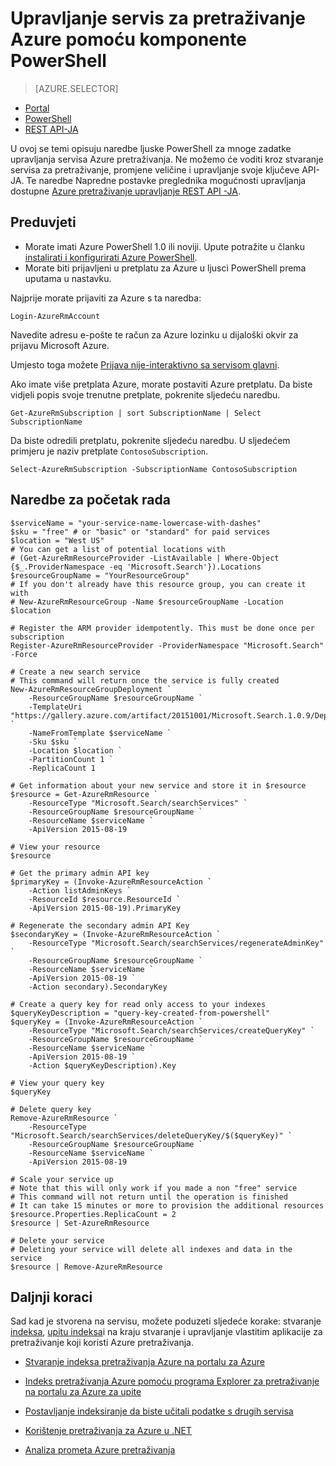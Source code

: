 <properties 
    pageTitle="Upravljanje pretraživanjem Azure s skripte komponente Powershell | Microsoft Azure | Servis za pretraživanje glavnom računalu oblaka" 
    description="Upravljati na servisu Azure pretraživanja s skripte komponente PowerShell. Stvaranje ili ažuriranje servis za pretraživanje Azure i upravljati ključevima administrator Azure pretraživanja" 
    services="search" 
    documentationCenter="" 
    authors="seansaleh" 
    manager="mblythe" 
    editor=""
    tags="azure-resource-manager"/>

<tags 
    ms.service="search" 
    ms.devlang="na" 
    ms.workload="search" 
    ms.topic="article" 
    ms.tgt_pltfrm="powershell" 
    ms.date="08/15/2016" 
    ms.author="seasa"/>

# <a name="manage-your-azure-search-service-with-powershell"></a>Upravljanje servis za pretraživanje Azure pomoću komponente PowerShell
> [AZURE.SELECTOR]
- [Portal](search-manage.md)
- [PowerShell](search-manage-powershell.md)
- [REST API-JA](search-get-started-management-api.md)

U ovoj se temi opisuju naredbe ljuske PowerShell za mnoge zadatke upravljanja servisa Azure pretraživanja. Ne možemo će voditi kroz stvaranje servisa za pretraživanje, promjene veličine i upravljanje svoje ključeve API-JA.
Te naredbe Napredne postavke preglednika mogućnosti upravljanja dostupne [Azure pretraživanje upravljanje REST API -JA](http://msdn.microsoft.com/library/dn832684.aspx).

## <a name="prerequisites"></a>Preduvjeti
 
- Morate imati Azure PowerShell 1.0 ili noviji. Upute potražite u članku [instalirati i konfigurirati Azure PowerShell](../powershell-install-configure.md).
- Morate biti prijavljeni u pretplatu za Azure u ljusci PowerShell prema uputama u nastavku.

Najprije morate prijaviti za Azure s ta naredba:

    Login-AzureRmAccount

Navedite adresu e-pošte te račun za Azure lozinku u dijaloški okvir za prijavu Microsoft Azure.

Umjesto toga možete [Prijava nije-interaktivno sa servisom glavni](../resource-group-authenticate-service-principal.md).

Ako imate više pretplata Azure, morate postaviti Azure pretplatu. Da biste vidjeli popis svoje trenutne pretplate, pokrenite sljedeću naredbu.

    Get-AzureRmSubscription | sort SubscriptionName | Select SubscriptionName

Da biste odredili pretplatu, pokrenite sljedeću naredbu. U sljedećem primjeru je naziv pretplate `ContosoSubscription`.

    Select-AzureRmSubscription -SubscriptionName ContosoSubscription

## <a name="commands-to-help-you-get-started"></a>Naredbe za početak rada

    $serviceName = "your-service-name-lowercase-with-dashes"
    $sku = "free" # or "basic" or "standard" for paid services
    $location = "West US"
    # You can get a list of potential locations with
    # (Get-AzureRmResourceProvider -ListAvailable | Where-Object {$_.ProviderNamespace -eq 'Microsoft.Search'}).Locations
    $resourceGroupName = "YourResourceGroup" 
    # If you don't already have this resource group, you can create it with 
    # New-AzureRmResourceGroup -Name $resourceGroupName -Location $location

    # Register the ARM provider idempotently. This must be done once per subscription
    Register-AzureRmResourceProvider -ProviderNamespace "Microsoft.Search" -Force

    # Create a new search service
    # This command will return once the service is fully created
    New-AzureRmResourceGroupDeployment `
        -ResourceGroupName $resourceGroupName `
        -TemplateUri "https://gallery.azure.com/artifact/20151001/Microsoft.Search.1.0.9/DeploymentTemplates/searchServiceDefaultTemplate.json" `
        -NameFromTemplate $serviceName `
        -Sku $sku `
        -Location $location `
        -PartitionCount 1 `
        -ReplicaCount 1
    
    # Get information about your new service and store it in $resource
    $resource = Get-AzureRmResource `
        -ResourceType "Microsoft.Search/searchServices" `
        -ResourceGroupName $resourceGroupName `
        -ResourceName $serviceName `
        -ApiVersion 2015-08-19
    
    # View your resource
    $resource
    
    # Get the primary admin API key
    $primaryKey = (Invoke-AzureRmResourceAction `
        -Action listAdminKeys `
        -ResourceId $resource.ResourceId `
        -ApiVersion 2015-08-19).PrimaryKey

    # Regenerate the secondary admin API Key
    $secondaryKey = (Invoke-AzureRmResourceAction `
        -ResourceType "Microsoft.Search/searchServices/regenerateAdminKey" `
        -ResourceGroupName $resourceGroupName `
        -ResourceName $serviceName `
        -ApiVersion 2015-08-19 `
        -Action secondary).SecondaryKey

    # Create a query key for read only access to your indexes
    $queryKeyDescription = "query-key-created-from-powershell"
    $queryKey = (Invoke-AzureRmResourceAction `
        -ResourceType "Microsoft.Search/searchServices/createQueryKey" `
        -ResourceGroupName $resourceGroupName `
        -ResourceName $serviceName `
        -ApiVersion 2015-08-19 `
        -Action $queryKeyDescription).Key
    
    # View your query key
    $queryKey

    # Delete query key
    Remove-AzureRmResource `
        -ResourceType "Microsoft.Search/searchServices/deleteQueryKey/$($queryKey)" `
        -ResourceGroupName $resourceGroupName `
        -ResourceName $serviceName `
        -ApiVersion 2015-08-19
        
    # Scale your service up
    # Note that this will only work if you made a non "free" service
    # This command will not return until the operation is finished
    # It can take 15 minutes or more to provision the additional resources
    $resource.Properties.ReplicaCount = 2
    $resource | Set-AzureRmResource
    
    # Delete your service
    # Deleting your service will delete all indexes and data in the service
    $resource | Remove-AzureRmResource
    
## <a name="next-steps"></a>Daljnji koraci
    
Sad kad je stvorena na servisu, možete poduzeti sljedeće korake: stvaranje [indeksa](search-what-is-an-index.md), [upitu indeksa](search-query-overview.md)i na kraju stvaranje i upravljanje vlastitim aplikacije za pretraživanje koji koristi Azure pretraživanja.

- [Stvaranje indeksa pretraživanja Azure na portalu za Azure](search-create-index-portal.md)

- [Indeks pretraživanja Azure pomoću programa Explorer za pretraživanje na portalu za Azure za upite](search-explorer.md)

- [Postavljanje indeksiranje da biste učitali podatke s drugih servisa](search-indexer-overview.md)

- [Korištenje pretraživanja za Azure u .NET](search-howto-dotnet-sdk.md)

- [Analiza prometa Azure pretraživanja](search-traffic-analytics.md)
